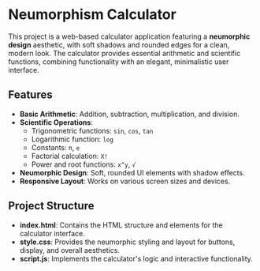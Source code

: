 # Neumorphism Calculator

This project is a web-based calculator application featuring a **neumorphic design** aesthetic, with soft shadows and rounded edges for a clean, modern look. The calculator provides essential arithmetic and scientific functions, combining functionality with an elegant, minimalistic user interface.

## Features

- **Basic Arithmetic**: Addition, subtraction, multiplication, and division.
- **Scientific Operations**:
  - Trigonometric functions: `sin`, `cos`, `tan`
  - Logarithmic function: `log`
  - Constants: `π`, `e`
  - Factorial calculation: `X!`
  - Power and root functions: `x^y`, `√`
- **Neumorphic Design**: Soft, rounded UI elements with shadow effects.
- **Responsive Layout**: Works on various screen sizes and devices.

## Project Structure

- **index.html**: Contains the HTML structure and elements for the calculator interface.
- **style.css**: Provides the neumorphic styling and layout for buttons, display, and overall aesthetics.
- **script.js**: Implements the calculator's logic and interactive functionality.



